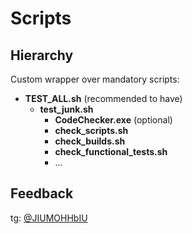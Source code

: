 # Scripts

## Hierarchy

Custom wrapper over mandatory scripts:

- **TEST_ALL.sh** (recommended to have)
  - **test_junk.sh**
    - **CodeChecker.exe** (optional)
    - **check_scripts.sh**
    - **check_builds.sh**
    - **check_functional_tests.sh**
    - ...

## Feedback

tg: [@JIUMOHHbIU](https://t.me/JIUMOHHbIU)
